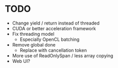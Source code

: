 # TODO

* Change yield / return instead of threaded
* CUDA or better acceleration framework
* Fix threading model
    * Especially OpenCL batching
* Remove global done
    * Replace with cancellation token
* More use of ReadOnlySpan / less array copying
* Web UI?